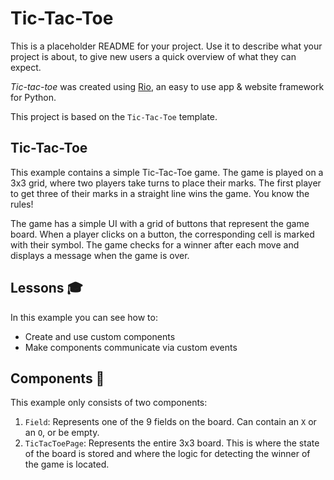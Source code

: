 # Tic-Tac-Toe

This is a placeholder README for your project. Use it to describe what your
project is about, to give new users a quick overview of what they can expect.

_Tic-tac-toe_ was created using [Rio](https://rio.dev/), an easy to
use app & website framework for Python.

This project is based on the `Tic-Tac-Toe` template.

## Tic-Tac-Toe

This example contains a simple Tic-Tac-Toe game. The game is played on a 3x3
grid, where two players take turns to place their marks. The first player to get
three of their marks in a straight line wins the game. You know the rules!

The game has a simple UI with a grid of buttons that represent the game board.
When a player clicks on a button, the corresponding cell is marked with their
symbol. The game checks for a winner after each move and displays a message when
the game is over.

## Lessons 🎓

In this example you can see how to:

- Create and use custom components
- Make components communicate via custom events

## Components 🧩

This example only consists of two components:

1. `Field`: Represents one of the 9 fields on the board. Can contain an `X` or
   an `O`, or be empty.
2. `TicTacToePage`: Represents the entire 3x3 board. This is where the state of
   the board is stored and where the logic for detecting the winner of the game
   is located.
